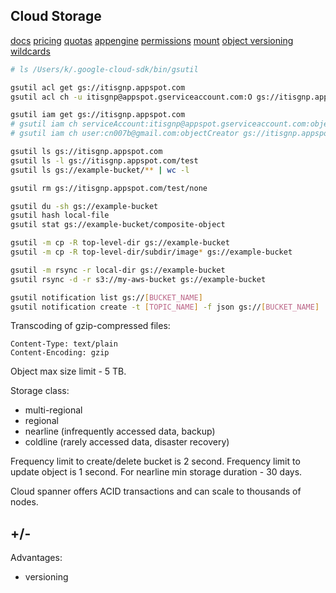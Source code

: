 Cloud Storage
-

[docs](https://cloud.google.com/storage/docs/)
[pricing](https://cloud.google.com/storage/pricing)
[quotas](https://cloud.google.com/storage/quotas)
[appengine](https://cloud.google.com/appengine/docs/standard/go/googlecloudstorageclient/read-write-to-cloud-storage)
[permissions](https://cloud.google.com/storage/docs/access-control/iam-permissions)
[mount](https://cloud.google.com/storage/docs/gcs-fuse)
[object versioning](https://cloud.google.com/storage/docs/using-object-versioning)
[wildcards](https://cloud.google.com/storage/docs/gsutil/addlhelp/WildcardNames)

````sh
# ls /Users/k/.google-cloud-sdk/bin/gsutil

gsutil acl get gs://itisgnp.appspot.com
gsutil acl ch -u itisgnp@appspot.gserviceaccount.com:O gs://itisgnp.appspot.com

gsutil iam get gs://itisgnp.appspot.com
# gsutil iam ch serviceAccount:itisgnp@appspot.gserviceaccount.com:objectCreator gs://itisgnp.appspot.com
# gsutil iam ch user:cn007b@gmail.com:objectCreator gs://itisgnp.appspot.com

gsutil ls gs://itisgnp.appspot.com
gsutil ls -l gs://itisgnp.appspot.com/test
gsutil ls gs://example-bucket/** | wc -l

gsutil rm gs://itisgnp.appspot.com/test/none

gsutil du -sh gs://example-bucket
gsutil hash local-file
gsutil stat gs://example-bucket/composite-object

gsutil -m cp -R top-level-dir gs://example-bucket
gsutil -m cp -R top-level-dir/subdir/image* gs://example-bucket

gsutil -m rsync -r local-dir gs://example-bucket
gsutil rsync -d -r s3://my-aws-bucket gs://example-bucket

gsutil notification list gs://[BUCKET_NAME]
gsutil notification create -t [TOPIC_NAME] -f json gs://[BUCKET_NAME]
````

Transcoding of gzip-compressed files:
````
Content-Type: text/plain
Content-Encoding: gzip
````

Object max size limit - 5 TB.

Storage class:
* multi-regional
* regional
* nearline (infrequently accessed data, backup)
* coldline (rarely accessed data, disaster recovery)

Frequency limit to create/delete bucket is 2 second.
Frequency limit to update object is 1 second.
For nearline min storage duration - 30 days.

Cloud spanner offers ACID transactions and can scale to thousands of nodes.

## +/-

Advantages:

* versioning

